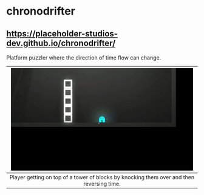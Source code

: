 # chronodrifter

## https://placeholder-studios-dev.github.io/chronodrifter/

Platform puzzler where the direction of time flow can change.

| ![towerjump-gif](Assets/ExampleMedia/tower.gif) |
|:--:|
|Player getting on top of a tower of blocks by knocking them over and then reversing time.|
